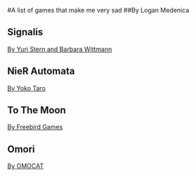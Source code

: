 #A list of games that make me very sad
##By Logan Medenica

## Signalis
[By Yuri Stern and Barbara Wittmann](https://store.steampowered.com/app/1262350/SIGNALIS/)
## NieR Automata
[By Yoko Taro](https://store.steampowered.com/app/524220/NieRAutomata/)
## To The Moon
[By Freebird Games](https://store.steampowered.com/app/206440/To_the_Moon/)
## Omori
[By OMOCAT](https://store.steampowered.com/app/1150690/OMORI/)
